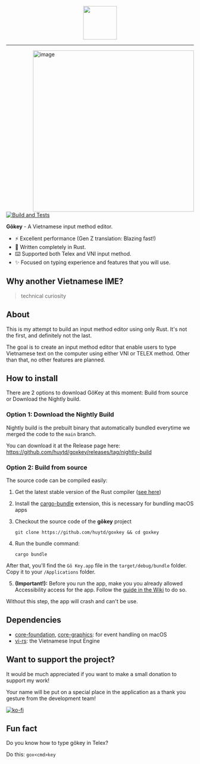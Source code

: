 <p align="center">
	<img src="./icons/icon.png" width="90px">
</p>

---
<img width="432" alt="image" align="right" src="https://github.com/huytd/goxkey/assets/613943/2a65372b-e27f-4b7f-914c-7f2b5c8484fd">


[![Build and Tests](https://github.com/huytd/goxkey/actions/workflows/main.yml/badge.svg)](https://github.com/huytd/goxkey/actions/workflows/main.yml)

**Gõkey** - A Vietnamese input method editor.

- :zap: Excellent performance (Gen Z translation: Blazing fast!)
- :crab: Written completely in Rust.
- :keyboard: Supported both Telex and VNI input method.
- :sparkles: Focused on typing experience and features that you will use.

## Why another Vietnamese IME?

> technical curiosity

## About

This is my attempt to build an input method editor using only Rust. It's not the first, and definitely not the last.

The goal is to create an input method editor that enable users to type Vietnamese text on the computer using
either VNI or TELEX method. Other than that, no other features are planned.

## How to install

There are 2 options to download GõKey at this moment: Build from source or Download the Nightly build.

### Option 1: Download the Nightly Build

Nightly build is the prebuilt binary that automatically bundled everytime we merged the code to the `main` branch.

You can download it at the Release page here: https://github.com/huytd/goxkey/releases/tag/nightly-build

### Option 2: Build from source

The source code can be compiled easily:

1. Get the latest stable version of the Rust compiler ([see here](https://rustup.rs/))
2. Install the [cargo-bundle](https://github.com/burtonageo/cargo-bundle) extension, this is necessary for bundling macOS apps
3. Checkout the source code of the **gõkey** project
   ```
   git clone https://github.com/huytd/goxkey && cd goxkey
   ```
4. Run the bundle command:

   ```
   cargo bundle
   ```

After that, you'll find the `Gõ Key.app` file in the `target/debug/bundle` folder. Copy it to your `/Applications` folder.

5. **(Important!):** Before you run the app, make you you already allowed Accessibility access for the app. Follow the [guide in the Wiki](https://github.com/huytd/goxkey/wiki/H%C6%B0%E1%BB%9Bng-d%E1%BA%ABn-s%E1%BB%ADa-l%E1%BB%97i-kh%C3%B4ng-g%C3%B5-%C4%91%C6%B0%E1%BB%A3c-ti%E1%BA%BFng-Vi%E1%BB%87t-tr%C3%AAn-macOS) to do so.

Without this step, the app will crash and can't be use.

## Dependencies

- [core-foundation](https://crates.io/crates/core-foundation), [core-graphics](https://crates.io/crates/core-graphics): for event handling on macOS
- [vi-rs](https://github.com/zerox-dg/vi-rs): the Vietnamese Input Engine

## Want to support the project?

It would be much appreciated if you want to make a small donation to support my work!

Your name will be put on a special place in the application as a thank you gesture from the development team!

[![ko-fi](https://ko-fi.com/img/githubbutton_sm.svg)](https://ko-fi.com/B0B6NHSJ)

## Fun fact

Do you know how to type gõkey in Telex?

Do this: `gox<cmd>key`

